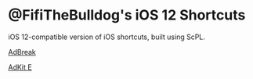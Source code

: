 # @FifiTheBulldog's iOS 12 Shortcuts

iOS 12-compatible version of iOS shortcuts, built using ScPL.

[AdBreak](https://github.com/FifiTheBulldog/shortcuts/tree/master/AdBreak)

[AdKit E](https://github.com/FifiTheBulldog/shortcuts/tree/master/AdKit%20E)
